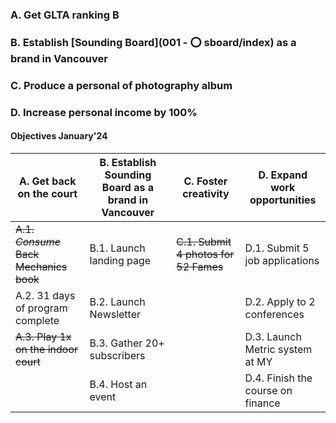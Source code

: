 ### A. Get GLTA ranking B
### B. Establish [Sounding Board](001 - ⭕️ sboard/index) as a brand in Vancouver
### C. Produce a personal of photography album
### D. Increase personal income by 100%

#### Objectives January'24

| A. Get back on the court | B. Establish **Sounding Board** as a brand in Vancouver | C. Foster creativity | D. Expand work opportunities |
| ----- |----- | ----- | ----- |
| ~~A.1. *Consume* Back Mechanics book~~ | B.1. Launch landing page | ~~C.1. Submit 4 photos for 52 Fames~~ | D.1. Submit 5 job applications |
| A.2. 31 days of program complete | B.2. Launch Newsletter |  | D.2. Apply to 2 conferences |
| ~~A.3. Play 1x on the indoor court~~ | B.3. Gather 20+ subscribers |  | D.3. Launch Metric system at MY |
|  | B.4. Host an event |  | D.4. Finish the course on finance |



